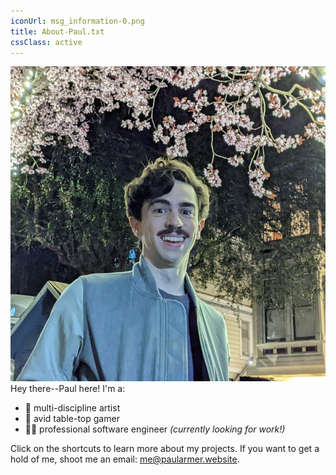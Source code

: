 ```yaml
---
iconUrl: msg_information-0.png
title: About-Paul.txt
cssClass: active
---
```


![Me](media/cherry-blossom-paul.png) Hey there--Paul here! I'm a:
- :art: multi-discipline artist
- :game_die: avid table-top gamer
- :man_technologist: professional software engineer *(currently looking for work!)*

Click on the shortcuts to learn more about my projects. If you want to get a hold of me, shoot me an email: [me@paularmer.website](mailto:me@paularmer.website).